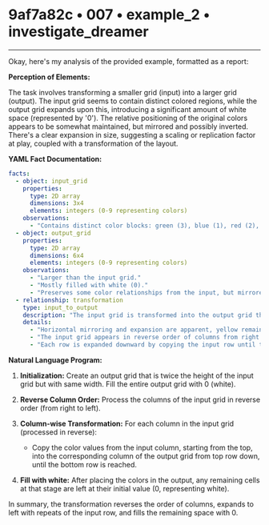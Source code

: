 # 9af7a82c • 007 • example_2 • investigate_dreamer

---
Okay, here's my analysis of the provided example, formatted as a report:

**Perception of Elements:**

The task involves transforming a smaller grid (input) into a larger grid (output). The input grid seems to contain distinct colored regions, while the output grid expands upon this, introducing a significant amount of white space (represented by '0'). The relative positioning of the original colors appears to be somewhat maintained, but mirrored and possibly inverted. There's a clear expansion in size, suggesting a scaling or replication factor at play, coupled with a transformation of the layout.

**YAML Fact Documentation:**



```yaml
facts:
  - object: input_grid
    properties:
      type: 2D array
      dimensions: 3x4
      elements: integers (0-9 representing colors)
    observations:
      - "Contains distinct color blocks: green (3), blue (1), red (2), and yellow (4)."
  - object: output_grid
    properties:
      type: 2D array
      dimensions: 6x4
      elements: integers (0-9 representing colors)
    observations:
      - "Larger than the input grid."
      - "Mostly filled with white (0)."
      - "Preserves some color relationships from the input, but mirrored."
  - relationship: transformation
    type: input_to_output
    description: "The input grid is transformed into the output grid through a process involving mirroring, expansion, and color preservation, likely following an identifiable rule."
    details:
      - "Horizontal mirroring and expansion are apparent, yellow remains in the leftmost column"
      - "The input grid appears in reverse order of columns from right to left"
      - "Each row is expanded downward by copying the input row until the left most column is filled."
```



**Natural Language Program:**

1.  **Initialization:** Create an output grid that is twice the height of the input grid but with same width. Fill the entire output grid with 0 (white).

2.  **Reverse Column Order:** Process the columns of the input grid in reverse order (from right to left).

3.  **Column-wise Transformation:** For each column in the input grid (processed in reverse):
    *   Copy the color values from the input column, starting from the top, into the corresponding column of the output grid from top row down, until the bottom row is reached.

4.  **Fill with white:** After placing the colors in the output, any remaining cells at that stage are left at their initial value (0, representing white).

In summary, the transformation reverses the order of columns, expands to left with repeats of the input row, and fills the remaining space with 0.

